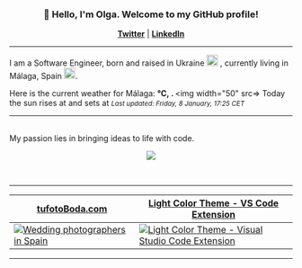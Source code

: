 <h3 align="center">👋 Hello, I'm Olga. Welcome to my GitHub profile! </h3>
<p align="center">
  <strong><a href="https://twitter.com/olgafandreiko">Twitter</a></strong> |
  <strong><a href="https://www.linkedin.com/in/olga-f/">LinkedIn</a></strong>
</p>

---

I am a Software Engineer, born and raised in Ukraine <img src="https://image.flaticon.com/icons/svg/555/555614.svg" width="20"/> , currently living in Málaga, Spain <img src="https://image.flaticon.com/icons/svg/206/206724.svg" width="20"/>.


Here is the current weather for Málaga:
<b> °C, 
 .
</b> <img width="50" src=></img> Today the sun rises at
 <b></b> 
and sets at <b></b>
<small><i>Last updated: Friday, 8 January, 17:25 CET </i></small>
<br/>

---

<p><br/> My passion lies in bringing ideas to life with code. <br/></p>

<p align="center">
 <img src ="https://github-readme-stats.vercel.app/api/top-langs/?username=olga-f&layout=compact&hide=css,html">
</p>

<br/>

---

<div align="center">
      <table border="0" cellspacing="0" cellpadding="0">
    <thead>
      <tr>
        <th>
          <strong align="center"><a target=“_blank” href="https://tufotoboda.com">tufotoBoda.com</a></strong>
        </th>
        <th>
          <strong align="center"><a target=“_blank” href="https://marketplace.visualstudio.com/items?itemName=olga-f.light-color-theme">Light Color Theme - VS Code Extension</a></strong>
        </th>
      </tr>
    </thead>
    <tbody>
      <tr>
        <td>
           <a href="https://tufotoboda.com">
            <img
              alt="Wedding photographers in Spain"
              src="https://tufotoboda.com/imagenes/site/OGindex.jpg"
            />
          </a>
        </td>
        <td>
          <a href="https://marketplace.visualstudio.com/items?itemName=olga-f.light-color-theme">
            <img
              alt="Light Color Theme - Visual Studio Code Extension"
              src="https://raw.github.com/olga-f/olga-f/master/img/vscode.png"
            />
          </a>
        </td>
      </tr>
    </tbody>
  </table>
<div>

---


